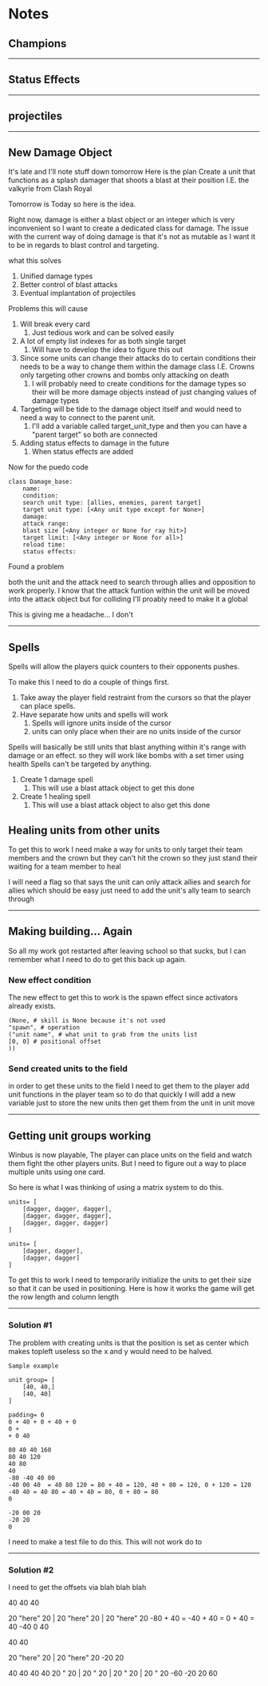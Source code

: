 # Notes

## Champions

---

## Status Effects

---

## projectiles

---

## New Damage Object

It's late and I'll note stuff down tomorrow
Here is the plan
Create a unit that functions as a splash damager that shoots a blast at their position I.E. the valkyrie from Clash Royal

Tomorrow is Today so here is the idea.

Right now, damage is either a blast object or an integer which is very inconvenient so I want to create a dedicated class for damage.
The issue with the current way of doing damage is that it's not as mutable as I want it to be in regards to blast control and targeting.

what this solves

1. Unified damage types
2. Better control of blast attacks
3. Eventual implantation of projectiles

Problems this will cause

1. Will break every card
    1. Just tedious work and can be solved easily
2. A lot of empty list indexes for as both single target
    1. Will have to develop the idea to figure this out
3. Since some units can change their attacks do to certain conditions their needs to be a way to change them within the damage class I.E. Crowns only targeting other crowns and bombs only attacking on death
    1. I will probably need to create conditions for the damage types so their will be more damage objects instead of just changing values of damage types
4. Targeting will be tide to the damage object itself and would need to need a way to connect to the parent unit.
    1. I'll add a variable called target_unit_type and then you can have a "parent target" so both are connected
5. Adding status effects to damage in the future
    1. When status effects are added

Now for the puedo code

    class Damage_base:
        name:
        condition:
        search unit type: [allies, enemies, parent target]
        target unit type: [<Any unit type except for None>]
        damage:
        attack range:
        blast size [<Any integer or None for ray hit>]
        target limit: [<Any integer or None for all>]
        reload time:
        status effects:

Found a problem

both the unit and the attack need to search through allies and opposition to work properly.
I know that the attack funtion within the unit will be moved into the attack object but for colliding I'll proably need to make it a global

This is giving me a headache... I don't

---

## Spells

Spells will allow the players quick counters to their opponents pushes.

To make this I need to do a couple of things first.

1. Take away the player field restraint from the cursors so that the player can place spells.
2. Have separate how units and spells will work
   1. Spells will ignore units inside of the cursor
   2. units can only place when their are no units inside of the cursor

Spells will basically be still units that blast anything within it's range with damage or an effect. so they will work like bombs with a set timer using health
Spells can't be targeted by anything.

1. Create 1 damage spell
   1. This will use a blast attack object to get this done
2. Create 1 healing spell
   1. This will use a blast attack object to also get this done

## Healing units from other units

To get this to work I need make a way for units to only target their team members and the crown but they can't hit the crown so they just stand their waiting for a team member to heal

I will need a flag so that says the unit can only attack allies and search for allies which should be easy just need to add the unit's ally team to search through

---

## Making building... Again

So all my work got restarted after leaving school so that sucks, but I can remember what I need to do to get this back up again.

### New effect condition

The new effect to get this to work is the spawn effect since activators already exists.

    (None, # skill is None because it's not used
    "spawn", # operation 
    ("unit name", # what unit to grab from the units list
    [0, 0] # positional offset
    ))

### Send created units to the field

in order to get these units to the field I need to get them to the player add unit functions in the player team so to do that quickly I will add a new variable just to store the new units then get them from the unit in unit move

---

## Getting unit groups working

Winbus is now playable, The player can place units on the field and watch them fight the other players units. But I need to figure out a way to place multiple units using one card.

So here is what I was thinking of using a matrix system to do this.

    units= [
        [dagger, dagger, dagger],
        [dagger, dagger, dagger],
        [dagger, dagger, dagger]
    ]

    units= [
        [dagger, dagger],
        [dagger, dagger]
    ]

To get this to work I need to temporarily initialize the units to get their size so that it can be used in positioning.
Here is how it works the game will get the row length and column length

---

### Solution #1

The problem with creating units is that the position is set as center which makes topleft useless so the x and y would need to be halved.

    Sample example

    unit group= [
        [40, 40,]
        [40, 40]
    ]

    padding= 0
    0 + 40 + 0 + 40 + 0
    0 +
    + 0 40 

    80 40 40 160
    80 40 120
    40 80
    40
    -80 -40 40 80
    -40 00 40  = 40 80 120 = 80 + 40 = 120, 40 + 80 = 120, 0 + 120 = 120 
    -40 40 = 40 80 = 40 + 40 = 80, 0 + 80 = 80
    0

    -20 00 20
    -20 20
    0

I need to make a test file to do this.
This will not work do to

---

### Solution #2

I need to get the offsets via blah blah blah

40 40 40

20 "here" 20 | 20 "here" 20 | 20 "here" 20
-80 + 40 = -40 + 40 = 0 + 40 = 40
-40 0 40

40 40

20 "here" 20 | 20 "here" 20
-20 20

40 40 40 40
20 " 20 | 20 " 20 | 20 " 20 | 20 " 20
-60 -20 20 60
